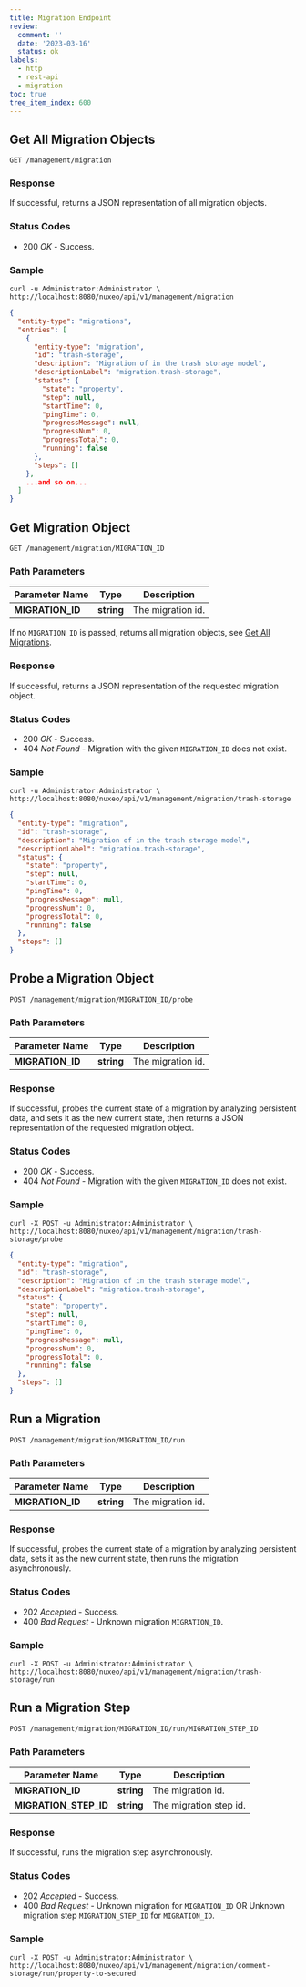 ```yaml
---
title: Migration Endpoint
review:
  comment: ''
  date: '2023-03-16'
  status: ok
labels:
  - http
  - rest-api
  - migration
toc: true
tree_item_index: 600
---
```


## Get All Migration Objects

```
GET /management/migration
```

### Response

If successful, returns a JSON representation of all migration objects.

### Status Codes

- 200 _OK_ - Success.

### Sample

```curl
curl -u Administrator:Administrator \
http://localhost:8080/nuxeo/api/v1/management/migration
```

```json
{
  "entity-type": "migrations",
  "entries": [
    {
      "entity-type": "migration",
      "id": "trash-storage",
      "description": "Migration of in the trash storage model",
      "descriptionLabel": "migration.trash-storage",
      "status": {
        "state": "property",
        "step": null,
        "startTime": 0,
        "pingTime": 0,
        "progressMessage": null,
        "progressNum": 0,
        "progressTotal": 0,
        "running": false
      },
      "steps": []
    },
    ...and so on...
  ]
}
```

## Get Migration Object

```
GET /management/migration/MIGRATION_ID
```

### Path Parameters

| Parameter Name   | Type       | Description      |
| ---------------- | ---------- | ---------------- |
| **MIGRATION_ID** | **string** | The migration id.|

If no `MIGRATION_ID` is passed, returns all migration objects, see [Get All Migrations](#get-all-migration-objects).

### Response

If successful, returns a JSON representation of the requested migration object.

### Status Codes

- 200 _OK_ - Success.
- 404 _Not Found_ - Migration with the given `MIGRATION_ID` does not exist.

### Sample

```curl
curl -u Administrator:Administrator \
http://localhost:8080/nuxeo/api/v1/management/migration/trash-storage
```

```json
{
  "entity-type": "migration",
  "id": "trash-storage",
  "description": "Migration of in the trash storage model",
  "descriptionLabel": "migration.trash-storage",
  "status": {
    "state": "property",
    "step": null,
    "startTime": 0,
    "pingTime": 0,
    "progressMessage": null,
    "progressNum": 0,
    "progressTotal": 0,
    "running": false
  },
  "steps": []
}
```

## Probe a Migration Object

```
POST /management/migration/MIGRATION_ID/probe
```

### Path Parameters

| Parameter Name   | Type       | Description      |
| ---------------- | ---------- | ---------------- |
| **MIGRATION_ID** | **string** | The migration id.|

### Response

If successful, probes the current state of a migration by analyzing persistent data, and sets it as the new current state, then returns a JSON representation of the requested migration object.

### Status Codes

- 200 _OK_ - Success.
- 404 _Not Found_ - Migration with the given `MIGRATION_ID` does not exist.

### Sample

```curl
curl -X POST -u Administrator:Administrator \
http://localhost:8080/nuxeo/api/v1/management/migration/trash-storage/probe
```

```json
{
  "entity-type": "migration",
  "id": "trash-storage",
  "description": "Migration of in the trash storage model",
  "descriptionLabel": "migration.trash-storage",
  "status": {
    "state": "property",
    "step": null,
    "startTime": 0,
    "pingTime": 0,
    "progressMessage": null,
    "progressNum": 0,
    "progressTotal": 0,
    "running": false
  },
  "steps": []
}
```

## Run a Migration

```
POST /management/migration/MIGRATION_ID/run
```

### Path Parameters

| Parameter Name   | Type       | Description      |
| ---------------- | ---------- | ---------------- |
| **MIGRATION_ID** | **string** | The migration id.|

### Response

If successful, probes the current state of a migration by analyzing persistent data, sets it as the new current state, then runs the migration asynchronously.

### Status Codes

- 202 _Accepted_ - Success.
- 400 _Bad Request_ - Unknown migration `MIGRATION_ID`.

### Sample

```curl
curl -X POST -u Administrator:Administrator \
http://localhost:8080/nuxeo/api/v1/management/migration/trash-storage/run
```

## Run a Migration Step

```
POST /management/migration/MIGRATION_ID/run/MIGRATION_STEP_ID
```

### Path Parameters

| Parameter Name        | Type       | Description           |
| --------------------- | ---------- | --------------------- |
| **MIGRATION_ID**      | **string** | The migration id.     |
| **MIGRATION_STEP_ID** | **string** | The migration step id.|

### Response

If successful, runs the migration step asynchronously.

### Status Codes

- 202 _Accepted_ - Success.
- 400 _Bad Request_ - Unknown migration for `MIGRATION_ID` OR Unknown migration step `MIGRATION_STEP_ID` for `MIGRATION_ID`.

### Sample

```curl
curl -X POST -u Administrator:Administrator \
http://localhost:8080/nuxeo/api/v1/management/migration/comment-storage/run/property-to-secured
```
